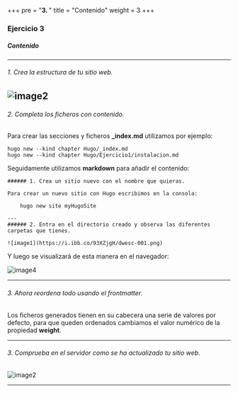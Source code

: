 +++
pre = "<b>3. </b>"
title = "Contenido"
weight = 3
+++

### Ejercicio 3

##### Contenido
--- 
###### 1. Crea la estructura de tu sitio web.

![image2](https://i.ibb.co/p4Cj0qB/dwesc-003.png?width=35pc)
--- 
###### 2. Completa los ficheros con contenido.

Para crear las secciones y ficheros **_index.md** utilizamos por ejemplo:

    hugo new --kind chapter Hugo/_index.md
    hugo new --kind chapter Hugo/Ejercicio1/instalacion.md

Seguidamente utilizamos **markdown** para añadir el contenido:

    ###### 1. Crea un sitio nuevo con el nombre que quieras.

    Para crear un nuevo sitio con Hugo escribimos en la consola:

        hugo new site myHugoSite

    ---
    ###### 2. Entra en el directorio creado y observa las diferentes carpetas que tienes.

    ![image1](https://i.ibb.co/93XZjgH/dwesc-001.png)

Y luego se visualizará de esta manera en el navegador:

  ![image4](https://i.ibb.co/zb9pqVw/dwes-004.png?classes=border)

---
###### 3. Ahora reordena todo usando el frontmatter.

Los ficheros generados tienen en su cabecera una serie de valores por defecto, para que queden ordenados cambiamos el valor numérico de la propiedad **weight**. 

---
###### 3. Comprueba en el servidor como se ha actualizado tu sitio web.

![image2](https://i.ibb.co/Z6sKwDX/DWEC-002.png?classes=border)

---